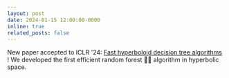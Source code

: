 ```yaml
---
layout: post
date: 2024-01-15 12:00:00-0000
inline: true
related_posts: false
---
```


New paper accepted to ICLR '24: [Fast hyperboloid decision tree algorithms
](https://arxiv.org/abs/2310.13841)! We developed the first efficient random
forest 🌲🌳 algorithm in hyperbolic space.

